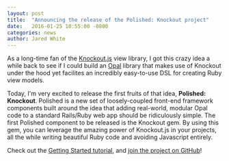 ```yaml
---
layout: post
title:  "Announcing the release of the Polished: Knockout project"
date:   2016-01-25 10:55:00 -0800
categories: news
author: Jared White
---
```

As a long-time fan of the [Knockout.js](http://knockoutjs.com) view library, I got this crazy idea a while back to see if I could build an [Opal](http://opalrb.org) library that makes use of Knockout under the hood yet facilites an incredibly easy-to-use DSL for creating Ruby view models. 

Today, I'm very excited to release the first fruits of that idea, **Polished: Knockout**. Polished is a new set of loosely-coupled front-end framework components built around the idea that adding real-world, modular Opal code to a standard Rails/Ruby web app should be ridiculously simple. The first Polished component to be released is the Knockout gem. By using this gem, you can leverage the amazing power of Knockout.js in your projects, all the while writing beautiful Ruby code and avoiding Javascript entirely.

Check out the [Getting Started tutorial](/knockout-rb/getting-started/), and [join the project on GitHub](https://github.com/polished-rb/knockout-rb)!